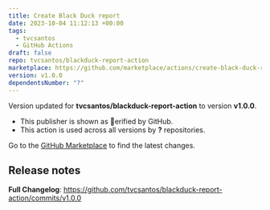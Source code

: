 ```yaml
---
title: Create Black Duck report
date: 2023-10-04 11:12:13 +00:00
tags:
  - tvcsantos
  - GitHub Actions
draft: false
repo: tvcsantos/blackduck-report-action
marketplace: https://github.com/marketplace/actions/create-black-duck-report
version: v1.0.0
dependentsNumber: "?"
---
```



Version updated for **tvcsantos/blackduck-report-action** to version **v1.0.0**.
- This publisher is shown as erified by GitHub.
- This action is used across all versions by **?** repositories.

Go to the [GitHub Marketplace](https://github.com/marketplace/actions/create-black-duck-report) to find the latest changes.

## Release notes

**Full Changelog**: https://github.com/tvcsantos/blackduck-report-action/commits/v1.0.0

